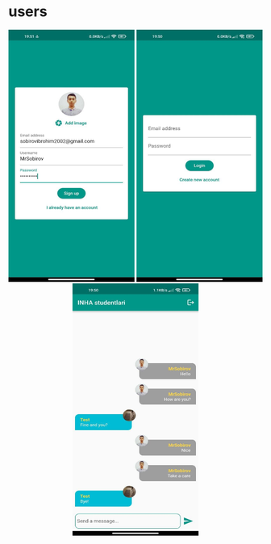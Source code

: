 # users

<p align="center">
  <img src="https://github.com/MrSobirov/chat_app/blob/master/readme_asset/auth.jpg" width="250" height="500" title="hover text">
  <img src="https://github.com/MrSobirov/chat_app/blob/master/readme_asset/login.jpg" width="250" height="500" alt="accessibility text">
  <img src="https://github.com/MrSobirov/chat_app/blob/master/readme_asset/chat.jpg" width="250" height="500" alt="accessibility text">
</p>
